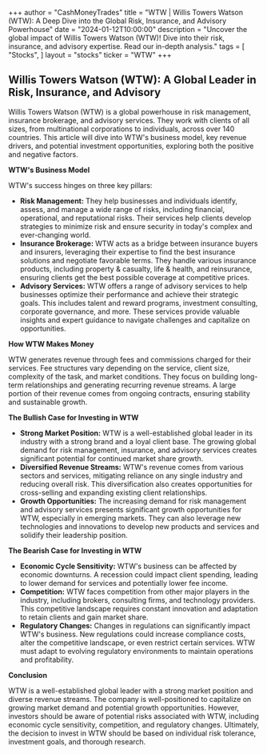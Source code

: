 +++
author = "CashMoneyTrades"
title = "WTW |  Willis Towers Watson (WTW): A Deep Dive into the Global Risk,  Insurance, and Advisory Powerhouse"
date = "2024-01-12T10:00:00"
description = "Uncover the global impact of Willis Towers Watson (WTW)! Dive into their risk, insurance, and advisory expertise. Read our in-depth analysis."
tags = [
"Stocks",
]
layout = "stocks"
ticker = "WTW"
+++
        


## Willis Towers Watson (WTW): A Global Leader in Risk, Insurance, and Advisory 

Willis Towers Watson (WTW) is a global powerhouse in risk management, insurance brokerage, and advisory services. They work with clients of all sizes, from multinational corporations to individuals, across over 140 countries.  This article will dive into WTW's business model, key revenue drivers, and potential investment opportunities, exploring both the positive and negative factors.

**WTW's Business Model**

WTW's success hinges on three key pillars:

* **Risk Management:** They help businesses and individuals identify, assess, and manage a wide range of risks, including financial, operational, and reputational risks.  Their services help clients develop strategies to minimize risk and ensure security in today's complex and ever-changing world.
* **Insurance Brokerage:** WTW acts as a bridge between insurance buyers and insurers, leveraging their expertise to find the best insurance solutions and negotiate favorable terms. They handle various insurance products, including property & casualty, life & health, and reinsurance, ensuring clients get the best possible coverage at competitive prices.
* **Advisory Services:**  WTW offers a range of advisory services to help businesses optimize their performance and achieve their strategic goals. This includes talent and reward programs, investment consulting, corporate governance, and more. These services provide valuable insights and expert guidance to navigate challenges and capitalize on opportunities.

**How WTW Makes Money**

WTW generates revenue through fees and commissions charged for their services. Fee structures vary depending on the service, client size, complexity of the task, and market conditions. They focus on building long-term relationships and generating recurring revenue streams. A large portion of their revenue comes from ongoing contracts, ensuring stability and sustainable growth.

**The Bullish Case for Investing in WTW**

* **Strong Market Position:** WTW is a well-established global leader in its industry with a strong brand and a loyal client base. The growing global demand for risk management, insurance, and advisory services creates significant potential for continued market share growth.
* **Diversified Revenue Streams:** WTW's revenue comes from various sectors and services, mitigating reliance on any single industry and reducing overall risk. This diversification also creates opportunities for cross-selling and expanding existing client relationships.
* **Growth Opportunities:** The increasing demand for risk management and advisory services presents significant growth opportunities for WTW, especially in emerging markets. They can also leverage new technologies and innovations to develop new products and services and solidify their leadership position.

**The Bearish Case for Investing in WTW**

* **Economic Cycle Sensitivity:**  WTW's business can be affected by economic downturns. A recession could impact client spending, leading to lower demand for services and potentially lower fee income.
* **Competition:** WTW faces competition from other major players in the industry, including brokers, consulting firms, and technology providers. This competitive landscape requires constant innovation and adaptation to retain clients and gain market share.
* **Regulatory Changes:** Changes in regulations can significantly impact WTW's business. New regulations could increase compliance costs, alter the competitive landscape, or even restrict certain services. WTW must adapt to evolving regulatory environments to maintain operations and profitability.

**Conclusion**

WTW is a well-established global leader with a strong market position and diverse revenue streams. The company is well-positioned to capitalize on growing market demand and potential growth opportunities. However, investors should be aware of potential risks associated with WTW, including economic cycle sensitivity, competition, and regulatory changes. Ultimately, the decision to invest in WTW should be based on individual risk tolerance, investment goals, and thorough research. 

        